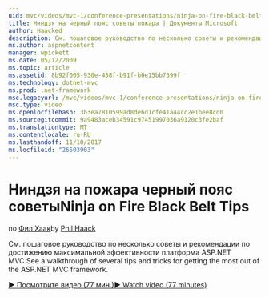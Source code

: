 ```yaml
---
uid: mvc/videos/mvc-1/conference-presentations/ninja-on-fire-black-belt-tips
title: Ниндзя на черный пояс советы пожара | Документы Microsoft
author: Haacked
description: См. пошаговое руководство по несколько советы и рекомендации по достижению максимальной эффективности платформа ASP.NET MVC.
ms.author: aspnetcontent
manager: wpickett
ms.date: 05/12/2009
ms.topic: article
ms.assetid: 8b92f005-930e-458f-b91f-b0e15bb7399f
ms.technology: dotnet-mvc
ms.prod: .net-framework
msc.legacyurl: /mvc/videos/mvc-1/conference-presentations/ninja-on-fire-black-belt-tips
msc.type: video
ms.openlocfilehash: 3b3ea7810599ad8de6d1cfe41a44cc2e1bee8cd0
ms.sourcegitcommit: 9a9483aceb34591c97451997036a9120c3fe2baf
ms.translationtype: MT
ms.contentlocale: ru-RU
ms.lasthandoff: 11/10/2017
ms.locfileid: "26503903"
---
```

<a name="ninja-on-fire-black-belt-tips"></a><span data-ttu-id="720a0-103">Ниндзя на пожара черный пояс советы</span><span class="sxs-lookup"><span data-stu-id="720a0-103">Ninja on Fire Black Belt Tips</span></span>
====================
<span data-ttu-id="720a0-104">по [Фил Хаак](https://github.com/Haacked)</span><span class="sxs-lookup"><span data-stu-id="720a0-104">by [Phil Haack](https://github.com/Haacked)</span></span>

<span data-ttu-id="720a0-105">См. пошаговое руководство по несколько советы и рекомендации по достижению максимальной эффективности платформа ASP.NET MVC.</span><span class="sxs-lookup"><span data-stu-id="720a0-105">See a walkthrough of several tips and tricks for getting the most out of the ASP.NET MVC framework.</span></span>

[<span data-ttu-id="720a0-106">&#9654; Посмотрите видео (77 мин.)</span><span class="sxs-lookup"><span data-stu-id="720a0-106">&#9654; Watch video (77 minutes)</span></span>](https://channel9.msdn.com/Blogs/ASP-NET-Site-Videos/ninja-on-fire-black-belt-tips)
